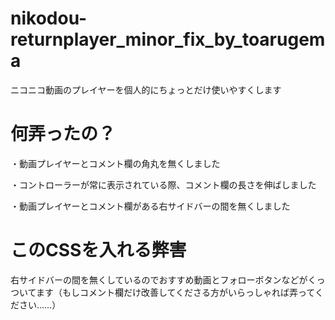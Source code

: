 # nikodou-returnplayer_minor_fix_by_toarugema

ニコニコ動画のプレイヤーを個人的にちょっとだけ使いやすくします

# 何弄ったの？
・動画プレイヤーとコメント欄の角丸を無くしました

・コントローラーが常に表示されている際、コメント欄の長さを伸ばしました

・動画プレイヤーとコメント欄がある右サイドバーの間を無くしました

# このCSSを入れる弊害
右サイドバーの間を無くしているのでおすすめ動画とフォローボタンなどがくっついてます（もしコメント欄だけ改善してくださる方がいらっしゃれば弄ってください……）

